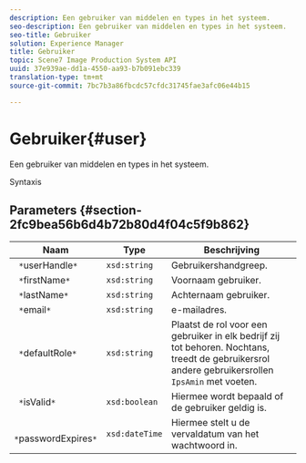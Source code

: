 ```yaml
---
description: Een gebruiker van middelen en types in het systeem.
seo-description: Een gebruiker van middelen en types in het systeem.
seo-title: Gebruiker
solution: Experience Manager
title: Gebruiker
topic: Scene7 Image Production System API
uuid: 37e939ae-dd1a-4550-aa93-b7b091ebc339
translation-type: tm+mt
source-git-commit: 7bc7b3a86fbcdc57cfdc31745fae3afc06e44b15

---
```



# Gebruiker{#user}

Een gebruiker van middelen en types in het systeem.

Syntaxis

## Parameters {#section-2fc9bea56b6d4b72b80d4f04c5f9b862}

| Naam | Type | Beschrijving |
|---|---|---|
| ` *`userHandle`*` | `xsd:string` | Gebruikershandgreep. |
| ` *`firstName`*` | `xsd:string` | Voornaam gebruiker. |
| ` *`lastName`*` | `xsd:string` | Achternaam gebruiker. |
| ` *`email`*` | `xsd:string` | e-mailadres. |
| ` *`defaultRole`*` | `xsd:string` | Plaatst de rol voor een gebruiker in elk bedrijf zij tot behoren. Nochtans, treedt de gebruikersrol andere gebruikersrollen `IpsAmin` met voeten. |
| ` *`isValid`*` | `xsd:boolean` | Hiermee wordt bepaald of de gebruiker geldig is. |
| ` *`passwordExpires`*` | `xsd:dateTime` | Hiermee stelt u de vervaldatum van het wachtwoord in. |

